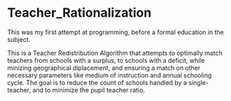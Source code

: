 # Teacher_Rationalization

This was my first attempt at programming, before a formal education in the subject.

This is a Teacher Redistribution Algorithm that attempts to optimally match teachers from schools with a surplus, to schools with a deficit, while minizing geographical diplacement, and ensuring a match on other necessary parameters like medium of instruction and annual schooling cycle. The goal is to reduce the count of schools handled by a single-teacher, and to minimize the pupil teacher ratio.
